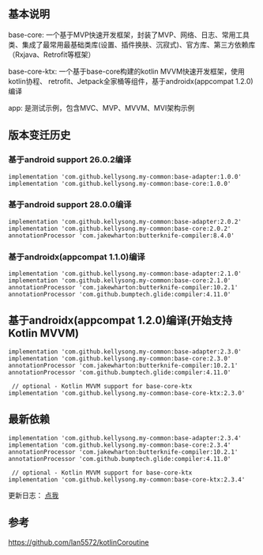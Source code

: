 
## 基本说明

base-core: 一个基于MVP快速开发框架，封装了MVP、网络、日志、常用工具类、集成了最常用最基础类库(设置、插件换肤、沉寂式)、官方库、第三方依赖库（Rxjava、Retrofit等框架）

base-core-ktx: 一个基于base-core构建的kotlin MVVM快速开发框架，使用kotlin协程、 retrofit、Jetpack全家桶等组件，基于androidx(appcompat 1.2.0)编译

app: 是测试示例，包含MVC、MVP、MVVM、MVI架构示例

## 版本变迁历史

### 基于android support 26.0.2编译

    implementation 'com.github.kellysong.my-common:base-adapter:1.0.0'
    implementation 'com.github.kellysong.my-common:base-core:1.0.0'


### 基于android support 28.0.0编译

    implementation 'com.github.kellysong.my-common:base-adapter:2.0.2'
    implementation 'com.github.kellysong.my-common:base-core:2.0.2'
    annotationProcessor 'com.jakewharton:butterknife-compiler:8.4.0'


### 基于androidx(appcompat 1.1.0)编译

    implementation 'com.github.kellysong.my-common:base-adapter:2.1.0'
    implementation 'com.github.kellysong.my-common:base-core:2.1.0'
    annotationProcessor 'com.jakewharton:butterknife-compiler:10.2.1'
    annotationProcessor 'com.github.bumptech.glide:compiler:4.11.0'



## 基于androidx(appcompat 1.2.0)编译(开始支持Kotlin MVVM)

    implementation 'com.github.kellysong.my-common:base-adapter:2.3.0'
    implementation 'com.github.kellysong.my-common:base-core:2.3.0'
    annotationProcessor 'com.jakewharton:butterknife-compiler:10.2.1'
    annotationProcessor 'com.github.bumptech.glide:compiler:4.11.0'

     // optional - Kotlin MVVM support for base-core-ktx
    implementation 'com.github.kellysong.my-common:base-core-ktx:2.3.0'

## 最新依赖

    implementation 'com.github.kellysong.my-common:base-adapter:2.3.4'
    implementation 'com.github.kellysong.my-common:base-core:2.3.4'
    annotationProcessor 'com.jakewharton:butterknife-compiler:10.2.1'
    annotationProcessor 'com.github.bumptech.glide:compiler:4.11.0'

     // optional - Kotlin MVVM support for base-core-ktx
    implementation 'com.github.kellysong.my-common:base-core-ktx:2.3.4'

更新日志：  [点我](更新说明.md)

## 参考

https://github.com/lan5572/kotlinCoroutine